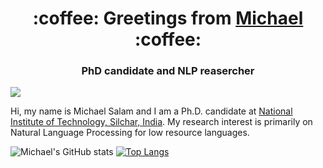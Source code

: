
<h1 align="center">:coffee: Greetings from <a href="https://masonreznov.github.io/">Michael</a> :coffee:</h1>
<h3 align="center">PhD candidate and NLP reasercher</h3>

![](https://komarev.com/ghpvc/?username=masonreznov&style=flat&label=VISITS)

Hi, my name is Michael Salam and I am a Ph.D. candidate at [National Institute of Technology, Silchar, India](http://nits.ac.in/). My research interest is primarily on Natural Language Processing for low resource languages.
<!-- 
The following is for profile views 
-->



![Michael's GitHub stats](https://github-readme-stats.vercel.app/api?username=masonreznov&show_icons=true&theme=radical&count_private=true)
[![Top Langs](https://github-readme-stats.vercel.app/api/top-langs/?username=masonreznov&layout=compact)](https://masonreznov.github.io/)
